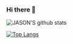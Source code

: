 ### Hi there 👋

<!--
**Jason-Carrillo/Jason-Carrillo** is a ✨ _special_ ✨ repository because its `README.md` (this file) appears on your GitHub profile.

Here are some ideas to get you started:

- 🔭 I’m currently working on my Codeup Capstone Project Sidecar
- 🌱 I’m currently learning ReactJS
- 💬 Ask me about Coding, and languages
- 📫 How to reach me: <a src="linkedin.com/in/jason-carrillo-0aa641a0">LinkedIn</a>
- ⚡ Fun fact: I'm a retired Twitch.tv Partnered Streamer
-->

![JASON'S github stats](https://github-readme-stats.vercel.app/api?username=Jason-Carrillo&show_icons=true&theme=synthwave&count_private=true&hide=stars,issues)



[![Top Langs](https://github-readme-stats.vercel.app/api/top-langs/?username=Jason-Carrillo&theme=synthwave&layout=compact)](https://github.com/Jason-Carrillo/github-readme-stats)
